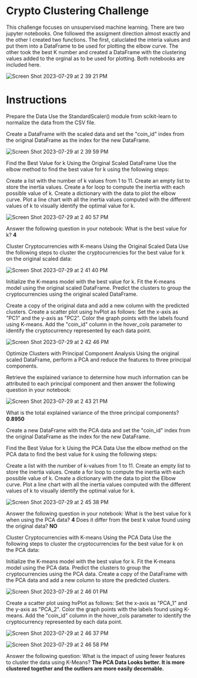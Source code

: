 # Crypto Clustering Challenge

This challenge focuses on unsupervised machine learning. There are two jupyter notebooks. One followed the assigment direction almost exactly and the other I created two functions. The first, caluclated the interia values and put them into a DataFrame to be used for plotting the elbow curve. The other  took the best K number and created a DataFrame with the clustering values added to the orginal as to be used for plotting. Both notebooks are included here. 

![Screen Shot 2023-07-29 at 2 39 21 PM](https://github.com/PsCushman/crypto-clustering-challenge/assets/122395437/81ed3e1c-977d-4eb2-9118-46235f4c87d9)

# Instructions

Prepare the Data
Use the StandardScaler() module from scikit-learn to normalize the data from the CSV file.

Create a DataFrame with the scaled data and set the "coin_id" index from the original DataFrame as the index for the new DataFrame.

![Screen Shot 2023-07-29 at 2 39 59 PM](https://github.com/PsCushman/crypto-clustering-challenge/assets/122395437/2ee25c91-e23b-4bed-839d-ef7f7258cf4a)

Find the Best Value for k Using the Original Scaled DataFrame
Use the elbow method to find the best value for k using the following steps:

Create a list with the number of k values from 1 to 11.
Create an empty list to store the inertia values.
Create a for loop to compute the inertia with each possible value of k.
Create a dictionary with the data to plot the elbow curve.
Plot a line chart with all the inertia values computed with the different values of k to visually identify the optimal value for k.

![Screen Shot 2023-07-29 at 2 40 57 PM](https://github.com/PsCushman/crypto-clustering-challenge/assets/122395437/6a7b37cf-6f57-474c-9929-6284d81357a6)

Answer the following question in your notebook: What is the best value for k? **4**

Cluster Cryptocurrencies with K-means Using the Original Scaled Data
Use the following steps to cluster the cryptocurrencies for the best value for k on the original scaled data:

![Screen Shot 2023-07-29 at 2 41 40 PM](https://github.com/PsCushman/crypto-clustering-challenge/assets/122395437/c14b663a-e48e-4ecc-8907-01a13635376c)

Initialize the K-means model with the best value for k.
Fit the K-means model using the original scaled DataFrame.
Predict the clusters to group the cryptocurrencies using the original scaled DataFrame.


Create a copy of the original data and add a new column with the predicted clusters.
Create a scatter plot using hvPlot as follows:
Set the x-axis as "PC1" and the y-axis as "PC2".
Color the graph points with the labels found using K-means.
Add the "coin_id" column in the hover_cols parameter to identify the cryptocurrency represented by each data point.

![Screen Shot 2023-07-29 at 2 42 46 PM](https://github.com/PsCushman/crypto-clustering-challenge/assets/122395437/ee0665fe-04b5-4017-abd3-00ccfba7d865)

Optimize Clusters with Principal Component Analysis
Using the original scaled DataFrame, perform a PCA and reduce the features to three principal components.

Retrieve the explained variance to determine how much information can be attributed to each principal component and then answer the following question in your notebook:

![Screen Shot 2023-07-29 at 2 43 21 PM](https://github.com/PsCushman/crypto-clustering-challenge/assets/122395437/7d674452-c9db-422f-bb71-92c744c46440)

What is the total explained variance of the three principal components? **0.8950**

Create a new DataFrame with the PCA data and set the "coin_id" index from the original DataFrame as the index for the new DataFrame.

Find the Best Value for k Using the PCA Data
Use the elbow method on the PCA data to find the best value for k using the following steps:

Create a list with the number of k-values from 1 to 11.
Create an empty list to store the inertia values.
Create a for loop to compute the inertia with each possible value of k.
Create a dictionary with the data to plot the Elbow curve.
Plot a line chart with all the inertia values computed with the different values of k to visually identify the optimal value for k.

![Screen Shot 2023-07-29 at 2 45 38 PM](https://github.com/PsCushman/crypto-clustering-challenge/assets/122395437/a3a1c8ec-86e1-4c67-9a32-0db2ac4faa43)

Answer the following question in your notebook:
What is the best value for k when using the PCA data? **4**
Does it differ from the best k value found using the original data? **NO**

Cluster Cryptocurrencies with K-means Using the PCA Data
Use the following steps to cluster the cryptocurrencies for the best value for k on the PCA data:

Initialize the K-means model with the best value for k.
Fit the K-means model using the PCA data.
Predict the clusters to group the cryptocurrencies using the PCA data.
Create a copy of the DataFrame with the PCA data and add a new column to store the predicted clusters.

![Screen Shot 2023-07-29 at 2 46 01 PM](https://github.com/PsCushman/crypto-clustering-challenge/assets/122395437/f132075d-ced7-480b-8757-3fb36adf576b)

Create a scatter plot using hvPlot as follows:
Set the x-axis as "PCA_1" and the y-axis as "PCA_2".
Color the graph points with the labels found using K-means.
Add the "coin_id" column in the hover_cols parameter to identify the cryptocurrency represented by each data point.

![Screen Shot 2023-07-29 at 2 46 37 PM](https://github.com/PsCushman/crypto-clustering-challenge/assets/122395437/8fd0f793-ae2a-49be-8afd-a257e4d26b00)

![Screen Shot 2023-07-29 at 2 46 58 PM](https://github.com/PsCushman/crypto-clustering-challenge/assets/122395437/97e9688b-2656-4412-9f6e-1e3a9fa26523)

Answer the following question:
What is the impact of using fewer features to cluster the data using K-Means? **The PCA Data Looks better. It is more clustered together and the outliers are more easily decernable.**
